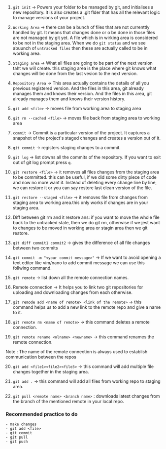 1. `git init` -> Powers your folder to be managed by git, and initialises a new repository. It is also creates a .git flder that has all the relevant logic to manage versions of your project.

2.  `Working Area` -> there can be a bunch of files that are not currenttly handled by git. It means that changes done or o be done in those files are not managed by git yet. A file which is in wirking area is considered to be not in the staging area. When we do `git status` and we see abuunch of `untracked files` then these are actually called to be in working area.

3.  `Staging area` -> What all files are going to be part of the next version taht we will create. this staging area is the place where git knows what changes will be done from the last vesion to the next version.

4.  `Repository Area` -> This area actually contains the details of all you previous registered version. And the files in this area, git already manages them and knows their version. And the files in this area, git already manages them and knows their version history.

5.  `git add <file>` -> moves file from working area to staging area

6.  `git rm --cached <file>` -> moves file back from staging area to working area

7.  `commit` -> Commit is a particular version of the project. It captures a snapshot of the project's staged changes and creates a version out of it.

8.  `git commit` -> registers staging changes to a commit.

9.  `git log` -> list downs all the commits of the repository. If you want to exit out of git log prompt press `q`.

10.  `git restore <file>` -> it removes all files changes from the staging area to be committed. this can be useful, if we did some dirty piece of code and now no more want it. Instead of deleting every change line by line, we can restore it or you can say restore last clean version of the file.

11.  `git restore --staged <file>` -> it removes file from changes from staging area to working area.this only works if changes are in your staging area.

12. Diff between git rm and it restore
ans: if you want to move the whole file back to the untracked state, then we do git rm, otherwise if we jest want to changes to be moved in working area or stagin area then we git reatore.
 
13.  `git diff commit1 commit2` -> gives the difference of all file changes between two commits 

14.  `git commit -m "<your commit message>"` -> If we want to avoid opening a text editor like vim/nano to add commit message we can use this follwing command.

15.  `git remote` -> list down all the remote connection names.

16.  Remote connection -> It helps you to link two git repositories for uploading and downloading changes from each otherwise.

17.  `git remode add <name of remote> <link of the remote>` -> this command helps us to add a new link to the remote repo and give a name to it.

18.  `git remote rm <name of remote>` -> this command deletes a remote connection.

19.  `git remote rename <olname> <newname>` -> this command renames the remote connection.

Note : The name of the remote connection is always used to establish communication between the repos

20.  `git add <file1><file2><file3>` -> this command will add multiple file changes together in the staging area.

21.  `git add .` -> this command will add all files from working repo to staging area.

22.  `git pull <remote name> <branch name>` : downloads latest changes from the branch of the mentioned remote in your local repo.

### Recommended practice to do

    - make changes
    - git add <file>
    - git commit
    - git pull
    - git push